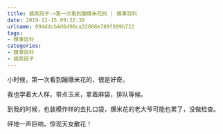 ```yaml
---
title: 搞笑段子->第一次看到蹦爆米花的 | 糗事百科
date: 2019-12-15 09:32:30
urlname: 094ddcb4d6d96ca32008e789f899b722
tags: 
- 糗事百科
categories:
- 糗事百科
- 搞笑段子
---
```

小时候，第一次看到蹦爆米花的，很是好奇。

我也学着大人样，带点玉米，拿着麻袋，排队等候。

到我的时候，也装模作样的去扎口袋，爆米花的老大爷可能也累了，没做检查。

砰地一声巨响，惊现天女散花！


